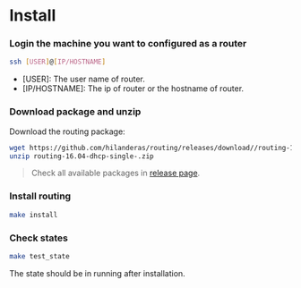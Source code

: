 # Install

### Login the machine you want to configured as a router
```bash
ssh [USER]@[IP/HOSTNAME]
```
* [USER]: The user name of router.
* [IP/HOSTNAME]: The ip of router or the hostname of router.

### Download package and unzip
Download the routing package:
```bash
wget https://github.com/hilanderas/routing/releases/download//routing-16.04-dhcp-single-.zip
unzip routing-16.04-dhcp-single-.zip
```

> Check all available packages in [release page](https://github.com/elespejo/routing/releases).

### Install routing
```bash
make install
```


### Check states
```bash
make test_state
```

The state should be in running after installation.